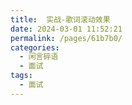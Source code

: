 ```yaml
---
title:  实战-歌词滚动效果
date: 2024-03-01 11:52:21
permalink: /pages/61b7b0/
categories: 
  - 闲言碎语
  - 面试
tags: 
  - 面试
---
```


